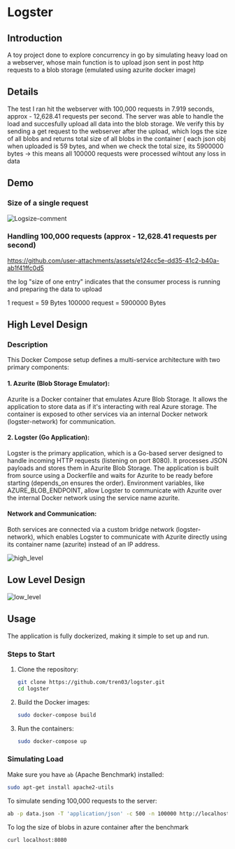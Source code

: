 # Logster

## Introduction
A toy project done to explore concurrency in go by simulating heavy load on a webserver, whose main function is to upload json sent in post http requests to a blob storage (emulated using azurite docker image)

## Details
The test I ran hit the webserver with 100,000 requests in 7.919 seconds, approx - 12,628.41 requests per second. 
The server was able to handle the load and succesfully upload all data into the blob storage.
We verify this by sending a get request to the webserver after the upload, which logs the size of all blobs and returns total size of all blobs in the container ( each json obj when uploaded is 59 bytes, and when we check the total size, its 5900000 bytes -> this means all 100000 requests were processed wihtout any loss in data

## Demo
### Size of a single request

![Logsize-comment](https://github.com/user-attachments/assets/15c02901-e0de-4b86-8931-38f2c81e247c)

### Handling 100,000 requests (approx - 12,628.41 requests per second)
https://github.com/user-attachments/assets/e124cc5e-dd35-41c2-b40a-ab1f41ffc0d5

the log "size of one entry" indicates that the consumer process is running and preparing the data to upload

1 request = 59 Bytes
100000 request = 5900000 Bytes

## High Level Design
### Description
This Docker Compose setup defines a multi-service architecture with two primary components:
#### 1. Azurite (Blob Storage Emulator):
Azurite is a Docker container that emulates Azure Blob Storage. It allows the application to store data as if it's interacting with real Azure storage.
The container is exposed to other services via an internal Docker network (logster-network) for communication.

#### 2. Logster (Go Application):
Logster is the primary application, which is a Go-based server designed to handle incoming HTTP requests (listening on port 8080). It processes JSON payloads and stores them in Azurite Blob Storage.
The application is built from source using a Dockerfile and waits for Azurite to be ready before starting (depends_on ensures the order).
Environment variables, like AZURE_BLOB_ENDPOINT, allow Logster to communicate with Azurite over the internal Docker network using the service name azurite.

#### Network and Communication:
Both services are connected via a custom bridge network (logster-network), which enables Logster to communicate with Azurite directly using its container name (azurite) instead of an IP address.

![high_level](https://github.com/user-attachments/assets/1b6de655-5f27-4264-99ab-845e09dfe1d9)

## Low Level Design
![low_level](https://github.com/user-attachments/assets/30076bff-1d3f-430b-8b10-d8acc2904594)

## Usage

The application is fully dockerized, making it simple to set up and run.

### Steps to Start

1. Clone the repository:

    ```bash
    git clone https://github.com/tren03/logster.git
    cd logster
    ```

2. Build the Docker images:

    ```bash
    sudo docker-compose build
    ```

3. Run the containers:

    ```bash
    sudo docker-compose up
    ```

### Simulating Load

Make sure you have `ab` (Apache Benchmark) installed:

  ```bash
  sudo apt-get install apache2-utils
  ```

To simulate sending 100,000 requests to the server:
  
  ```bash
  ab -p data.json -T 'application/json' -c 500 -n 100000 http://localhost:8080/log
  ```

To log the size of blobs in azure container after the benchmark

  ```bash
  curl localhost:8080
  ```



